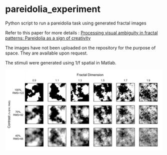 # pareidolia_experiment
Python script to run a pareidolia task using generated fractal images

Refer to this paper for more details : [Processing visual ambiguity in fractal patterns: Pareidolia as a sign of creativity](https://www.sciencedirect.com/science/article/pii/S258900422201375X)

The images have not been uploaded on the repository for the purpose of space.
They are available upon request.

The stimuli were generated using 1/f spatial in Matlab.

![Stimuli](https://github.com/antoinebellemare/pareidolia_experiment/blob/main/Fig1_stimuli.TIFF?raw=true)

